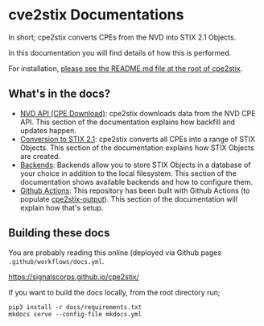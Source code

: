 # cve2stix Documentations

In short; cpe2stix converts CPEs from the NVD into STIX 2.1 Objects.

In this documentation you will find details of how this is performed.

For installation, [please see the README.md file at the root of cpe2stix](https://github.com/signalscorps/cve2stix).

## What's in the docs?

* [NVD API (CPE Download)](./nvd-api.md): cpe2stix downloads data from the NVD CPE API. This section of the documentation explains how backfill and updates happen.
* [Conversion to STIX 2.1](./stix-objects.md): cpe2stix converts all CPEs into a range of STIX Objects. This section of the documentation explains how STIX Objects are created.
* [Backends](./backends.md): Backends allow you to store STIX Objects in a database of your choice in addition to the local filesystem. This section of the documentation shows available backends and how to configure them.
* [Github Actions](./github-actions.md): This repository has been built with Github Actions (to populate [cpe2stix-output](https://github.com/signalscorps/cpe2stix-output)). This section of the documentation will explain how that's setup.

## Building these docs

You are probably reading this online (deployed via Github pages `.github/workflows/docs.yml`.

https://signalscorps.github.io/cpe2stix/

If you want to build the docs locally, from the root directory run;

```shell
pip3 install -r docs/requirements.txt
mkdocs serve --config-file mkdocs.yml
```